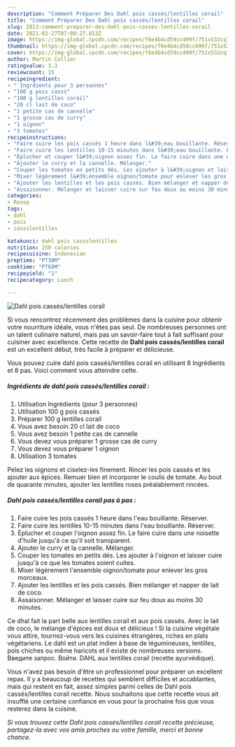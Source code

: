 ```yaml
---
description: "Comment Préparer Des Dahl pois cassés/lentilles corail"
title: "Comment Préparer Des Dahl pois cassés/lentilles corail"
slug: 2013-comment-preparer-des-dahl-pois-casses-lentilles-corail
date: 2021-02-27T07:00:27.813Z
image: https://img-global.cpcdn.com/recipes/f6e4b4cd59cc499f/751x532cq70/dahl-pois-casseslentilles-corail-photo-principale-de-la-recette.jpg
thumbnail: https://img-global.cpcdn.com/recipes/f6e4b4cd59cc499f/751x532cq70/dahl-pois-casseslentilles-corail-photo-principale-de-la-recette.jpg
cover: https://img-global.cpcdn.com/recipes/f6e4b4cd59cc499f/751x532cq70/dahl-pois-casseslentilles-corail-photo-principale-de-la-recette.jpg
author: Martin Collier
ratingvalue: 3.3
reviewcount: 15
recipeingredient:
- " Ingrdients pour 3 personnes"
- "100 g pois casss"
- "100 g lentilles corail"
- "20 cl lait de coco"
- "1 petite cas de cannelle"
- "1 grosse cas de curry"
- "1 oignon"
- "3 tomates"
recipeinstructions:
- "Faire cuire les pois cassés 1 heure dans l&#39;eau bouillante. Réserver."
- "Faire cuire les lentilles 10-15 minutes dans l&#39;eau bouillante. Réserver."
- "Éplucher et couper l&#39;oignon assez fin. Le faire cuire dans une noisette d&#39;huile jusqu&#39;à ce qu&#39;il soit transparent."
- "Ajouter le curry et la cannelle. Mélanger."
- "Couper les tomates en petits dés. Les ajouter à l&#39;oignon et laisser cuire jusqu&#39;à ce que les tomates soient cuites."
- "Mixer légèrement l&#39;ensemble oignon/tomate pour enlever les gros morceaux."
- "Ajouter les lentilles et les pois cassés. Bien mélanger et napper de lait de coco."
- "Assaisonner. Mélanger et laisser cuire sur feu doux au moins 30 minutes."
categories:
- Resep
tags:
- dahl
- pois
- cassslentilles

katakunci: dahl pois cassslentilles 
nutrition: 250 calories
recipecuisine: Indonesian
preptime: "PT30M"
cooktime: "PT60M"
recipeyield: "1"
recipecategory: Lunch

---
```



![Dahl pois cassés/lentilles corail](https://img-global.cpcdn.com/recipes/f6e4b4cd59cc499f/751x532cq70/dahl-pois-casseslentilles-corail-photo-principale-de-la-recette.jpg)

Si vous rencontrez récemment des problèmes dans la cuisine pour obtenir votre nourriture idéale, vous n'êtes pas seul. De nombreuses personnes ont un talent culinaire naturel, mais pas un savoir-faire tout à fait suffisant pour cuisiner avec excellence. Cette recette de <strong> Dahl pois cassés/lentilles corail </strong> est un excellent début, très facile à préparer et délicieuse.

<!--inarticleads1-->

Vous pouvez cuire dahl pois cassés/lentilles corail en utilisant 8 Ingrédients et 8 pas. Voici comment vous atteindre cette.

##### Ingrédients de dahl pois cassés/lentilles corail :

1. Utilisation  Ingrédients (pour 3 personnes)
1. Utilisation 100 g pois cassés
1. Préparer 100 g lentilles corail
1. Vous avez besoin 20 cl lait de coco
1. Vous avez besoin 1 petite cas de cannelle
1. Vous devez vous préparer 1 grosse cas de curry
1. Vous devez vous préparer 1 oignon
1. Utilisation 3 tomates


Pelez les oignons et ciselez-les finement. Rincer les pois cassés et les ajouter aux épices. Remuer bien et incorporer le coulis de tomate. Au bout de quarante minutes, ajouter les lentilles roses préalablement rincées. 

<!--inarticleads2-->

##### Dahl pois cassés/lentilles corail pas à pas :

1. Faire cuire les pois cassés 1 heure dans l&#39;eau bouillante. Réserver.
1. Faire cuire les lentilles 10-15 minutes dans l&#39;eau bouillante. Réserver.
1. Éplucher et couper l&#39;oignon assez fin. Le faire cuire dans une noisette d&#39;huile jusqu&#39;à ce qu&#39;il soit transparent.
1. Ajouter le curry et la cannelle. Mélanger.
1. Couper les tomates en petits dés. Les ajouter à l&#39;oignon et laisser cuire jusqu&#39;à ce que les tomates soient cuites.
1. Mixer légèrement l&#39;ensemble oignon/tomate pour enlever les gros morceaux.
1. Ajouter les lentilles et les pois cassés. Bien mélanger et napper de lait de coco.
1. Assaisonner. Mélanger et laisser cuire sur feu doux au moins 30 minutes.


Ce dhal fait la part belle aux lentilles corail et aux pois cassés. Avec le lait de coco, le mélange d&#39;épices est doux et délicieux ! Si la cuisine végétale vous attire, tournez-vous vers les cuisines étrangères, riches en plats végétariens. Le dahl est un plat indien à base de légumineuses, lentilles, pois chiches ou même haricots et il existe de nombreuses versions. Введите запрос. Войти. DAHL aux lentilles corail (recette ayurvédique). 

<!--inarticleads1-->

<p>
Vous n'avez pas besoin d'être un professionnel pour préparer un excellent repas. Il y a beaucoup de recettes qui semblent difficiles et accablantes, mais qui restent en fait, assez simples parmi celles de Dahl pois cassés/lentilles corail recette. Nous souhaitons que cette recette vous ait insufflé une certaine confiance en vous pour la prochaine fois que vous resterez dans la cuisine.
</p>

<p>
<i>Si vous trouvez cette Dahl pois cassés/lentilles corail recette précieuse, partagez-la avec vos amis proches ou votre famille, merci et bonne chance.</i>
</p>
